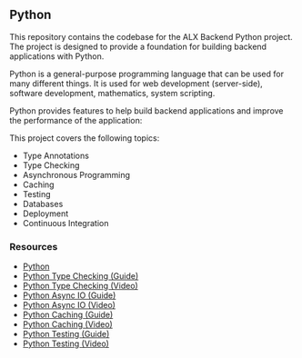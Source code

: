 ## Python

This repository contains the codebase for the ALX Backend Python project. The project is designed to provide a foundation for building backend applications with Python.

Python is a general-purpose programming language that can be used for many different things. 
It is used for web development (server-side), software development, mathematics, system scripting.

Python provides features to help build backend applications and improve the performance of the application:

This project covers the following topics:

- Type Annotations
- Type Checking
- Asynchronous Programming
- Caching
- Testing
- Databases
- Deployment
- Continuous Integration

### Resources

- [Python](https://www.python.org/)
- [Python Type Checking (Guide)](https://realpython.com/python-type-checking/)
- [Python Type Checking (Video)](https://www.youtube.com/watch?v=7lmCu8wz8ro)
- [Python Async IO (Guide)](https://realpython.com/async-io-python/)
- [Python Async IO (Video)](https://www.youtube.com/watch?v=BI0asZuqFXM)
- [Python Caching (Guide)](https://realpython.com/python-caching/)
- [Python Caching (Video)](https://www.youtube.com/watch?v=KfxAreljJ-A)
- [Python Testing (Guide)](https://realpython.com/python-testing/)
- [Python Testing (Video)](https://www.youtube.com/watch?v=FxSsnHeWQBY)